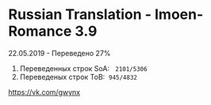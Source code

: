 # Russian Translation - Imoen-Romance 3.9 
22.05.2019 - Переведено 27%
<ol>
<li>Переведенных строк SoA: &nbsp;&nbsp;<code>2101/5306</code>&nbsp;</li>
<li>Переведеных строк ToB:&nbsp;&nbsp;<code>945/4832</code>&nbsp;</li>
</ol>

<p><a href="https://vk.com/gwynx" target="_blank" rel="noopener">https://vk.com/gwynx</a></p>


